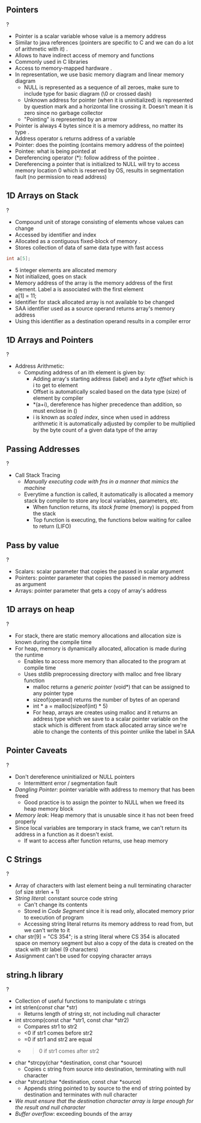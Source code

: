 ## Pointers
?
- Pointer is a scalar variable whose value is a memory address
- Similar to java references (pointers are specific to C and we can do a lot of arithmetic with it)
.
- Allows to have indirect access of memory and functions
- Commonly used in C libraries
- Access to memory-mapped hardware
.
- In representation, we use basic memory diagram and linear memory diagram
	- NULL is represented as a sequence of all zeroes, make sure to include type for basic diagram (\\0 or crossed dash)
	- Unknown address for pointer (when it is uninitialized) is represented by question mark and a horizontal line crossing it. Doesn't mean it is zero since no garbage collector
	- "Pointing" is represented by an arrow
- Pointer is always 4 bytes since it is a memory address, no matter its type
.
- Address operator `&` returns address of a variable
- Pointer: does the pointing (contains memory address of the pointee)
- Pointee: what is being pointed at
- Dereferencing operator (\*): follow address of the pointee
.
- Dereferencing a pointer that is initialized to NULL will try to access memory location 0 which is reserved by OS, results in segmentation fault (no permission to read address)
<!--SR:!2025-10-09,8,250-->

## 1D Arrays on Stack
?
- Compound unit of storage consisting of elements whose values can change
- Accessed by identifier and index
- Allocated as a contiguous fixed-block of memory
.
- Stores collection of data of same data type with fast access
```C
int a[5];
```
- 5 integer elements are allocated memory
- Not initialized, goes on stack
- Memory address of the array is the memory address of the first element. Label a is associated with the first element
- a\[1] = 11;
- Identifier for stack allocated array is not available to be changed
- SAA identifier used as a source operand returns array's memory address
- Using this identifier as a destination operand results in a compiler error
<!--SR:!2025-10-08,7,250-->

## 1D Arrays and Pointers
?
- Address Arithmetic:
	- Computing address of an ith element is given by:
		- Adding array's starting address (label) and a *byte offset* which is i to get to element
		- Offset is automatically scaled based on the data type (size) of element by compiler
		- \*(a+i), dereference has higher precedence than addition, so must enclose in ()
		- i is known as *scaled index*, since when used in address arithmetic it is automatically adjusted by compiler to be multiplied by the byte count of a given data type of the array
<!--SR:!2025-10-05,4,270-->

## Passing Addresses
?
- Call Stack Tracing
	- *Manually executing code with fns in a manner that mimics the machine*
	- Everytime a function is called, it automatically is allocated a memory stack by compiler to store any local variables, parameters, etc.
		- When function returns, its *stack frame* (memory) is popped from the stack
		- Top function is executing, the functions below waiting for callee to return (LIFO)
<!--SR:!2025-10-05,4,270-->

## Pass by value
?
- Scalars: scalar parameter that copies the passed in scalar argument
- Pointers: pointer parameter that copies the passed in memory address as argument
- Arrays: pointer parameter that gets a copy of array's address
<!--SR:!2025-10-05,4,270-->

## 1D arrays on heap
?
- For stack, there are static memory allocations and allocation size is known during the compile time
- For heap, memory is dynamically allocated, allocation is made during the runtime
	- Enables to access more memory than allocated to the program at compile time
	- Uses stdlib preprocessing directory with malloc and free library function
		- malloc returns a *generic* *pointer* (void*) that can be assigned to any pointer type
		- sizeof(operand) returns the number of bytes of an operand
		- int * a = malloc(sizeof(int) * 5)
		- For heap, arrays are creates using malloc and it returns an address type which we save to a scalar pointer variable on the stack which is different from stack allocated array since we're able to change the contents of this pointer unlike the label in SAA
<!--SR:!2025-10-05,4,270-->

## Pointer Caveats
?
- Don't dereference uninitialized or NULL pointers
	- Intermittent error / segmentation fault
- *Dangling Pointer*: pointer variable with address to memory that has been freed
	- Good practice is to assign the pointer to NULL when we freed its heap memory block
- *Memory leak*: Heap memory that is unusable since it has not been freed properly
- Since local variables are temporary in stack frame, we can't return its address in a function as it doesn't exist.
	- If want to access after function returns, use heap memory
<!--SR:!2025-10-05,4,270-->

## C Strings
?
- Array of characters with last element being a null terminating character (of size strlen + 1)
- *String literal*: constant source code string
	- Can't change its contents
	- Stored in *Code Segment* since it is read only, allocated memory prior to execution of program
	- Accessing string literal returns its memory address to read from, but we can't write to it
- char str\[9] = "CS 354"; is a string literal where CS 354 is allocated space on memory segment but also a copy of the data is created on the stack with str label (9 characters)
- Assignment can't be used for copying character arrays
<!--SR:!2025-10-05,4,270-->

## string.h library
?
- Collection of useful functions to manipulate c strings
- int strlen(*const* char \*str)
	- Returns length of string str, not including null character
- int strcomp(const char \*str1, const char \*str2)
	- Compares str1 to str2
	- <0 if str1 comes before str2
	- =0 if str1 and str2 are equal
	- >0 if str1 comes after str2
- char \*strcpy(char \*destination, const char \*source)
	- Copies c string from source into destination, terminating with null character
- char \*strcat(char \*destination, const char \*source)
	- Appends string pointed to by source to the end of string pointed by destination and terminates with null character
- *We must ensure that the destination character array is large enough for the result and null character*
- *Buffer overflow*: exceeding bounds of the array
<!--SR:!2025-10-05,4,270-->